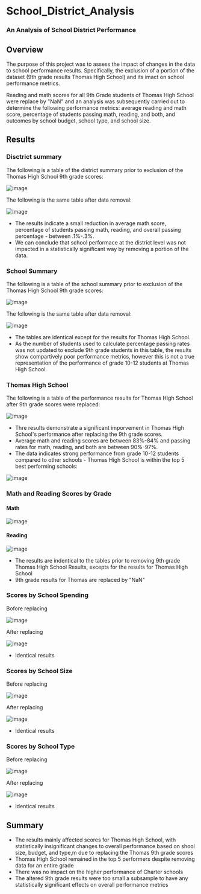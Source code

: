 # School_District_Analysis

### An Analysis of School District Performance

## Overview

The purpose of this project was to assess the impact of changes in the data to school performance results. Specifically, the exclusion of a portion of the dataset (9th grade results Thomas High School) and its imact on school performance metrics.

Reading and math scores for all 9th Grade students of Thomas High School were replace by "NaN" and an analysis was subsequently carried out to determine the following performance metrics: average reading and math score, percentage of students passing math, reading, and both, and outcomes by school budget, school type, and school size.

## Results

### Disctrict summary

The following is a table of the district summary prior to exclusion of the Thomas High School 9th grade scores:

![image](https://user-images.githubusercontent.com/79061124/117589956-0b6e7400-b0fb-11eb-889c-64249c386587.png)

The following is the same table after data removal:

![image](https://user-images.githubusercontent.com/79061124/117589985-4b355b80-b0fb-11eb-8b70-64c9e02d8ee1.png)

- The results indicate a small reduction in average math score, percentage of students passing math, reading, and overall passing percentage - between .1%-.3%. 
- We can conclude that school performace at the district level was not impacted in a statistically significant way by removing a portion of the data.

### School Summary

The following is a table of the school summary prior to exclusion of the Thomas High School 9th grade scores:

![image](https://user-images.githubusercontent.com/79061124/117590245-779da780-b0fc-11eb-8993-4a702552a1e9.png)

The following is the same table after data removal:

![image](https://user-images.githubusercontent.com/79061124/117590296-c3505100-b0fc-11eb-8bd9-2cfc0cc88e31.png)

- The tables are identical except for the results for Thomas High School. 
- As the number of students used to calculate percentage passing rates was not updated to exclude 9th grade students in this table, the results show compartively poor performance metrics, however this is not a true representation of the performance of grade 10-12 students at Thomas High School.

### Thomas High School

The following is a table of the performance results for Thomas High School after 9th grade scores were replaced:

![image](https://user-images.githubusercontent.com/79061124/117590629-69e92180-b0fe-11eb-92bb-d8db25b3bf8b.png)

- Thre results demonstrate a significant imporvement in Thomas High School's performance after replacing the 9th grade scores. 
- Average math and reading scores are between 83%-84% and passing rates for math, reading, and both are between 90%-97%. 
- The data indicates strong performance from grade 10-12 students compared to other schools - Thomas High School is within the top 5 best performing schools:

![image](https://user-images.githubusercontent.com/79061124/117590829-3f4b9880-b0ff-11eb-94f3-636271778d0f.png)


### Math and Reading Scores by Grade

#### Math
![image](https://user-images.githubusercontent.com/79061124/117591002-1b3c8700-b100-11eb-98b3-9d6992d1b735.png)


#### Reading

![image](https://user-images.githubusercontent.com/79061124/117591020-43c48100-b100-11eb-89c7-88b181328c67.png)

- The results are indentical to the tables prior to removing 9th grade Thomas High School Results, excepts for the results for Thomas High School
- 9th grade results for Thomas are replaced by "NaN"

### Scores by School Spending

Bofore replacing

![image](https://user-images.githubusercontent.com/79061124/117591271-bc780d00-b101-11eb-80cd-276a92f69196.png)

After replacing

![image](https://user-images.githubusercontent.com/79061124/117591281-d31e6400-b101-11eb-873f-006da393f6ec.png)

- Identical results

### Scores by School Size

Before replacing

![image](https://user-images.githubusercontent.com/79061124/117591338-14af0f00-b102-11eb-8ab6-2d700904089d.png)

After replacing

![image](https://user-images.githubusercontent.com/79061124/117591371-2b556600-b102-11eb-9fef-491612ac5c44.png)

- Identical results

### Scores by School Type

Before replacing

![image](https://user-images.githubusercontent.com/79061124/117591413-5b9d0480-b102-11eb-89a4-fa13c9b02213.png)

After replacing

![image](https://user-images.githubusercontent.com/79061124/117591427-75d6e280-b102-11eb-91da-5a681fae2312.png)

- Identical results

## Summary

- The results mainly affected scores for Thomas High School, with statistically insignificant changes to overall performance based on shool size, budget, and type,m due to replacing the Thomas 9th grade scores
- Thomas High School remained in the top 5 performers despite removing data for an entire grade
- There was no impact on the higher performance of Charter schools
- The altered 9th grade results were too small a subsample to have any statistically significant effects on overall performance metrics
